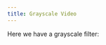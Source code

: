 ```yaml
---
title: Grayscale Video
---
```


Here we have a grayscale filter:

<!-- Sketch file location, (pending organization) -->
<script src="grayscaleVideo.js"></script>
<!-- Necessary element to position p5 canvas -->
<div id="videos-div"></div>

